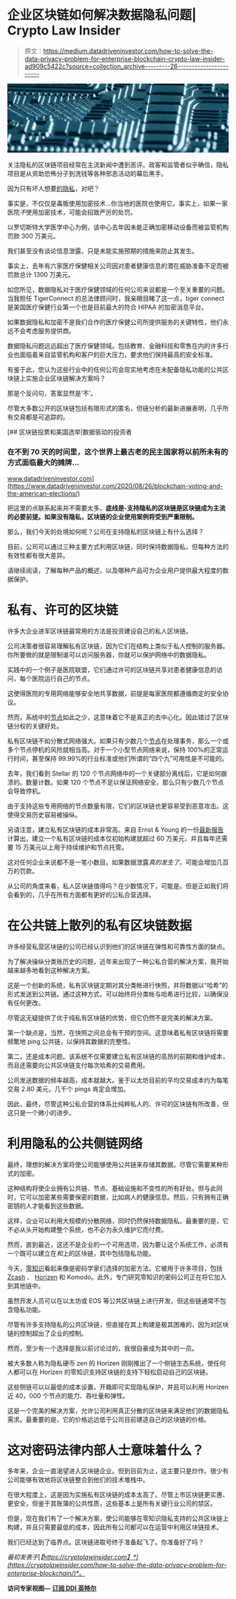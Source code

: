 # 企业区块链如何解决数据隐私问题| Crypto Law Insider

> 原文：<https://medium.datadriveninvestor.com/how-to-solve-the-data-privacy-problem-for-enterprise-blockchain-crypto-law-insider-ad909c5422c?source=collection_archive---------26----------------------->

![](img/a533329c945941521f827c64f772551f.png)

关注隐私的区块链项目经常在主流新闻中遭到恶评。政客和监管者似乎确信，隐私项目是从资助恐怖分子到洗钱等各种邪恶活动的幕后黑手。

因为只有坏人想要[的隐私](https://cryptolawinsider.com/data-privacy-nothing-to-hide/)，对吧？

事实是，不仅仅是毒贩使用加密技术…你当地的医院也使用它。事实上，如果一家医院*不*使用加密技术，可能会招致严厉的处罚。

以罗切斯特大学医学中心为例，该中心去年因未能正确加密移动设备而被监管机构罚款 300 万美元。

我们甚至没有谈论信息泄露。只是未能实施预期的措施来防止其发生。

事实上，去年有六家医疗保健相关公司因对患者健康信息的潜在威胁准备不足而被罚款总计 1300 万美元。

如您所见，数据隐私对于医疗保健领域的任何公司来说都是一个至关重要的问题。当我担任 TigerConnect 的总法律顾问时，我亲眼目睹了这一点，tiger connect 是美国医疗保健行业第一个也是目前最大的符合 HIPAA 的加密消息平台。

如果数据隐私和加密不是我们合作的医疗保健公司所提供服务的关键特性，他们永远不会考虑服务提供商。

数据隐私问题远远超出了医疗保健领域。包括教育、金融科技和零售在内的许多行业也面临着来自监管机构和客户的巨大压力，要求他们保持最高的安全标准。

有鉴于此，您认为这些行业中的任何公司会现实地考虑在未配备隐私功能的公共区块链上实施企业区块链解决方案吗？

那是个反问句，答案显然是‘不’。

尽管大多数公开的区块链包括有限形式的匿名，但链分析的最新进展表明，几乎所有交易都是可追踪的。

[](https://www.datadriveninvestor.com/2020/08/26/blockchain-voting-and-the-american-elections/) [## 区块链投票和美国选举|数据驱动的投资者

### 在不到 70 天的时间里，这个世界上最古老的民主国家将以前所未有的方式面临最大的摊牌…

www.datadriveninvestor.com](https://www.datadriveninvestor.com/2020/08/26/blockchain-voting-and-the-american-elections/) 

把这里的点联系起来并不需要太多。**底线是-支持隐私的区块链是区块链成为主流的必要前提。如果没有隐私，区块链的企业使用案例将受到严重限制。**

那么，我们今天的处境如何呢？公司在支持隐私的区块链上有什么选择？

目前，公司可以通过三种主要方式利用区块链，同时保持数据隐私，但每种方法的有效性都有很大差异。

请继续阅读，了解每种产品的概述，以及哪种产品可为企业用户提供最大程度的数据保护。

# 私有、许可的区块链

许多大企业进军区块链最常用的方法是投资建设自己的私人区块链。

公司决策者很容易理解私有区块链，因为它们在结构上类似于私人控制的服务器。你所要做的就是限制谁可以访问服务器，你就可以保护网络中的数据隐私。

实践中的一个例子是医院联盟，它们通过许可的区块链共享对患者健康信息的访问，每个医院运行自己的节点。

这使得医院的专用网络能够安全地共享数据，前提是每家医院都遵循商定的安全协议。

然而，系统中的[节点](https://cryptolawinsider.com/node-operations/)如此之少，这意味着它不是真正的去中心化。因此错过了区块链分权的关键好处。

私有区块链不如分散式网络强大。如果只有少数几个[节点](https://cryptolawinsider.com/node-operations/)在处理事务，那么一个或多个节点停机的风险就相当高。对于一个小型节点网络来说，保持 100%的正常运行时间，甚至保持 99.99%的行业标准或他们所谓的“四个九”可用性是不可能的。

去年，我们看到 Stellar 的 120 个节点网络中的一个关键部分离线后，它是如何崩溃的。数量计数。如果 120 个节点不足以保证网络安全，那么只有少数几个节点会导致停机。

由于支持这些专用网络的节点数量有限，它们的区块链也更容易受到恶意攻击。这使得交易历史容易被操纵。

另请注意，建立私有区块链的成本非常高。来自 Ernst & Young 的一份[最新报告](https://www.ey.com/Publication/vwLUAssets/ey-total-cost-of-ownership-for-blockchain-solutions/%24File/ey-total-cost-of-ownership-for-blockchain-solutions.pdf)计算出，建立一个私有区块链的成本仅初始构建就超过 60 万美元，并且每年还需要 15 万美元以上用于持续维护和节点托管。

这对任何企业来说都不是一笔小数目。如果数据泄露*真的发生了*，可能会增加几百万的罚款。

从公司的角度来看，私人区块链值得吗？在少数情况下，可能是。但是正如我们将会看到的，几乎在所有方面都有更好的公私合营选择。

# 在公共链上散列的私有区块链数据

许多经营私营区块链的公司已经认识到他们的区块链在弹性和可靠性方面的缺点。

为了解决操纵分类账历史的问题，近年来出现了一种公私合营的解决方案，我开始越来越多地看到这种解决方案。

这是一个创新的系统，私有区块链定期对其分类帐进行快照，并将数据以“哈希”的形式发送到公共链。通过这种方式，可以始终将分类帐与哈希进行比较，以确保没有任何更改。

尽管这无疑提供了优于纯私有区块链的优势，但它仍然不是完美的解决方案。

第一个缺点是，当然，在快照之间总会有干预的空间。这意味着私有区块链将需要频繁地 ping 公共链，以保持其数据的完整性。

第二，还是成本问题。该系统不仅需要建立私有区块链的高昂的前期和维护成本，而且还需要向公共区块链支付每次哈希的交易费用。

公司发送数据的频率越高，成本就越大。鉴于以太坊目前的平均交易成本约为每笔交易 2.80 美元，几千个 pings 肯定会增加。

因此，最终，尽管这种公私合营的体系比纯粹私人的、许可的区块链有所改善，但这只是一个微小的进步。

# 利用隐私的公共侧链网络

最终，理想的解决方案将使公司能够使用公共链来存储其数据。尽管它需要某种形式的加密。

这种结构将使企业拥有公共链、节点、基础设施和不变性的所有好处。但与此同时，它可以加密某些需要保密的数据，比如病人的健康信息。然后，只有拥有正确密钥的人才能看到这些数据。

这样，企业可以利用大规模的分散网络，同时仍然保持数据隐私。最重要的是，它不必从头开始构建整个系统，也不必为永久维护它而付费。

然而，直到最近，这还不是企业的一个可用选项，因为要让这个系统工作，必须有一个既可以建立在*和*上的区块链，其中包括隐私功能。

今天，[零知识](https://cryptolawinsider.com/zero-knowledge-the-future-of-privacy-in-crypto/)看起来像是密码学家们选择的加密方法。它被用于许多项目，包括 [Zcash](https://cryptolawinsider.com/why-zcash-is-undergoing-a-governance-crisis/) 、 [Horizen](https://cryptolawinsider.com/horizen) 和 Komodo。此外，专门研究零知识的密码公司正在将它加入到其他链中。

虽然开发人员可以在以太坊或 EOS 等公共区块链上进行开发，但这些链通常不包含隐私功能。

尽管有许多支持隐私的公共区块链，但直接在其上构建是极其困难的，因为对区块链的控制超出了企业的控制。

然而，至少有一个选择是我以前讨论过的，我很自豪成为其中的一员。

被大多数人称为隐私硬币 zen 的 Horizen 刚刚推出了一个侧链生态系统，使任何人都可以在 Horizen 的零知识支持区块链的支持下轻松启动自己的区块链。

这些侧链可以以最低的成本设置，开箱即可实现隐私保护，并且可以利用 Horizen 近 40，000 个节点的能力、吞吐量和弹性。

这是一个完美的解决方案，允许公司利用真正分散的区块链来满足他们的数据隐私需求。最重要的是，它的价格远远低于公司目前建造自己的区块链的价格。

# 这对密码法律内部人士意味着什么？

多年来，企业一直渴望进入区块链企业。但到目前为止，这主要只是炒作。很少有公司能够有效地将区块链整合到他们的技术堆栈中。

在很大程度上，这是因为实施私有区块链的成本太高了。尽管上市区块链更实惠、更安全，但鉴于其账簿的公共性质，这些基本上是所有关键行业公司的禁区。

但是，现在我们有了一个解决方案，使公司能够在零知识隐私支持的公共区块链上构建，并且只需要最低的成本，因此所有公司都可以在运营中利用区块链技术。

我们已经达到了临界点。区块链进取号终于准备起飞了。你准备好了吗？

*最初发表于*[*【https://cryptolawinsider.com】*](https://cryptolawinsider.com/how-to-solve-the-data-privacy-problem-for-enterprise-blockchain/)*。*

**访问专家视图—** [**订阅 DDI 英特尔**](https://datadriveninvestor.com/ddi-intel)